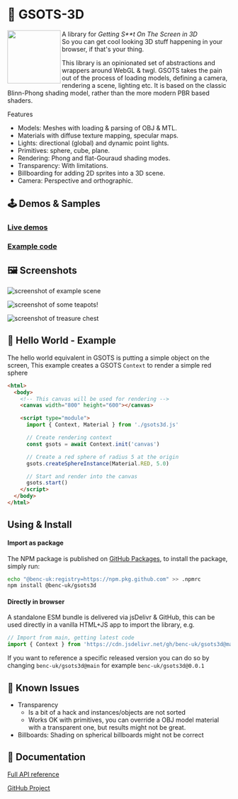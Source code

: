 # 🎨 GSOTS-3D

<img src="https://code.benco.io/gsots3d/icon.png" align="left" width="120px"/>

A library for _Getting S\*\*t On The Screen in 3D_  
So you can get cool looking 3D stuff happening in your browser, if that's your thing.

This library is an opinionated set of abstractions and wrappers around WebGL & twgl. GSOTS takes the pain out of the process of loading models, defining a camera, rendering a scene, lighting etc. It is based on the classic Blinn-Phong shading model, rather than the more modern PBR based shaders.

Features

- Models: Meshes with loading & parsing of OBJ & MTL.
- Materials with diffuse texture mapping, specular maps.
- Lights: directional (global) and dynamic point lights.
- Primitives: sphere, cube, plane.
- Rendering: Phong and flat-Gouraud shading modes.
- Transparency: With limitations.
- Billboarding for adding 2D sprites into a 3D scene.
- Camera: Perspective and orthographic.

## 🕹️ Demos & Samples

### [Live demos](./examples/)

### [Example code](https://github.com/benc-uk/gsots3d/tree/main/examples)

## 🖼️ Screenshots

![screenshot of example scene](https://user-images.githubusercontent.com/14982936/253817000-93846b97-35a8-4fa5-bd79-c4a24176b6df.png)

![screenshot of some teapots!](https://user-images.githubusercontent.com/14982936/253750405-8c9aba84-fa42-4c52-9813-6d5255c3254b.png)

![screenshot of treasure chest](https://user-images.githubusercontent.com/14982936/253808708-32c89ca7-ad08-4c26-9de1-2964aa32a0a2.png)


## 💬 Hello World - Example

The hello world equivalent in GSOTS is putting a simple object on the screen, This example creates a GSOTS `Context` to render a simple red sphere

```html
<html>
  <body>
    <!-- This canvas will be used for rendering -->
    <canvas width="800" height="600"></canvas>

    <script type="module">
      import { Context, Material } from './gsots3d.js'

      // Create rendering context
      const gsots = await Context.init('canvas')

      // Create a red sphere of radius 5 at the origin
      gsots.createSphereInstance(Material.RED, 5.0)

      // Start and render into the canvas
      gsots.start()
    </script>
  </body>
</html>
```

## Using & Install

#### Import as package

The NPM package is published on [GitHub Packages](https://github.com/benc-uk/gsots3d/pkgs/npm/gsots3d), to install the package, simply run:

```bash
echo "@benc-uk:registry=https://npm.pkg.github.com" >> .npmrc
npm install @benc-uk/gsots3d
```

#### Directly in browser

A standalone ESM bundle is delivered via jsDelivr & GitHub, this can be used directly in a vanilla HTML+JS app to import the library, e.g.

```js
// Import from main, getting latest code
import { Context } from 'https://cdn.jsdelivr.net/gh/benc-uk/gsots3d@main/dist-bundle/gsots3d.min.js'
```

If you want to reference a specific released version you can do so by changing `benc-uk/gsots3d@main` for example `benc-uk/gsots3d@0.0.1`

## 🤔 Known Issues

- Transparency
  - Is a bit of a hack and instances/objects are not sorted
  - Works OK with primitives, you can override a OBJ model material with a transparent one, but results might not be great.
- Billboards: Shading on spherical billboards might not be correct

## 📝 Documentation

[Full API reference](https://code.benco.io/gsots3d/docs/)

[GitHub Project](https://github.com/benc-uk/gsots3d)
